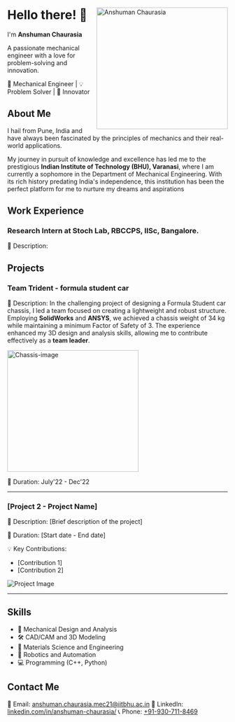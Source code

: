 

<div align="left">
  <img src="https://github.com/anshhuman-chaurasia/About-me/assets/96232817/42b5911e-b80d-42ad-9e0f-b979c8a140eb" alt="Anshuman Chaurasia" width="300" height="277.67" style = "float: right" align="right">
  <p>
 
   
# Hello there! 👋 
I'm **Anshuman Chaurasia**
    
A passionate mechanical engineer with a love for problem-solving and innovation.

🔧 Mechanical Engineer | 💡 Problem Solver | 🚀 Innovator


## About Me

I hail from Pune, India and have always been fascinated by the principles of mechanics and their real-world applications. 

My journey in pursuit of knowledge and excellence has led me to the prestigious **Indian Institute of Technology (BHU), Varanasi**, where I am currently a sophomore in the Department of Mechanical Engineering. With its rich history predating India's independence, this institution has been the perfect platform for me to nurture my dreams and aspirations


</p>
</div>

## Work Experience
### Research Intern at Stoch Lab, RBCCPS, IISc, Bangalore.
🔧 Description:


## Projects

### Team Trident - formula student car

🔧 Description: In the challenging project of designing a Formula Student car chassis, I led a team focused on creating a lightweight and robust structure. Employing **SolidWorks** and **ANSYS**, we achieved a chassis weight of 34 kg while maintaining a minimum Factor of Safety of 3. The experience enhanced my 3D design and analysis skills, allowing me to contribute effectively as a **team leader**.


 <img src="https://github.com/anshhuman-chaurasia/About-me/assets/96232817/7f5be4c8-3715-42d3-be37-455f5300c313" alt="Chassis-image" width="300" height="277.67" >

📅 Duration: July'22 - Dec'22


---

### [Project 2 - Project Name]

🔧 Description: [Brief description of the project]

📅 Duration: [Start date - End date]

💡 Key Contributions:
- [Contribution 1]
- [Contribution 2]

![Project Image](path/to/project-image-2.jpg)

---

## Skills

- 🔩 Mechanical Design and Analysis
- 🛠️ CAD/CAM and 3D Modeling
- 🔬 Materials Science and Engineering
- 🤖 Robotics and Automation
- 💻 Programming (C++, Python)

## Contact Me

📧 Email: [anshuman.chaurasia.mec21@iitbhu.ac.in](mailto:anshuman.chaurasia.mec21@iitbhu.ac.in)
🔗 LinkedIn: [linkedin.com/in/anshuman-chaurasia/](linkedin.com/in/anshuman-chaurasia/)
📞 Phone: [+91-930-711-8469](tel:+919307118469)
<!--
# About Me

Hello there! I'm Anshuman Chaurasia, a determined and ambitious individual hailing from a middle-class background. My journey in pursuit of knowledge and excellence has led me to the prestigious Indian Institute of Technology (BHU), Varanasi, where I am currently a sophomore in the Department of Mechanical Engineering. With its rich history predating India's independence, this institution has been the perfect platform for me to nurture my dreams and aspirations.

From the very beginning of my college life, I have harbored a passion for aerospace engineering. To achieve my goals, I actively participated in various activities that challenged and broadened my understanding of mechanical engineering. One of the highlights was my involvement in the team dedicated to building a Formula Student car—a project that not only honed my technical skills but also taught me the importance of teamwork and perseverance.

Another unforgettable experience was being part of a team that dared to take flight in the prestigious Boeing Aeromodelling Challenge at IIT Kanpur. This venture was a true test of my courage to face the unknown and venture into uncharted territories. I embraced these challenges fearlessly, always hungry for knowledge and eager to learn from every situation.

My foray into the world of robotics began with the Inter IIT competition, where I delved into the complexities of robotic systems. This exposure, coupled with my participation in the JLR's Robotic Arm Challenge, opened up a whole new realm of possibilities and sparked my curiosity to explore further.

Seeking to deepen my understanding of robotics, I embarked on a research internship at STOCH LAB under The Robert Bosch Centre for Cyber-Physical Systems (RBCCPS), IISC, Bangalore. During this immersive experience, I dived into the intricacies of actuators, gears, and transmission in quadruped bots. The slow-paced yet enriching internship allowed me to explore real-world applications and delve into the forefront of cutting-edge technology.

Moreover, I had the privilege of contributing to the development of a hydrokinetic turbine, a revolutionary product that generates electricity from flowing water without the need for dams. This endeavour exposed me to the fascinating realm of Computational Fluid Dynamics (CFD). I had previously worked on CFD simulations for the BRNS Tornado Simulator, but this time, I engaged in more refined work involving 2D and 3D simulations of vertical axis turbines. Additionally, I developed a MATLAB code to perform hand calculations of the torque generated by the turbine, further enhancing my analytical skills.

As I continue my journey, I am driven by an unwavering commitment to excellence, a thirst for knowledge, and an eagerness to make meaningful contributions to the world of mechanical engineering and robotics. My experiences have taught me the importance of pushing my boundaries, embracing challenges, and constantly seeking new opportunities to grow and excel.

Thank you for taking the time to learn about me. I am excited to share my journey and projects on GitHub, where I hope to connect with like-minded individuals, collaborate on innovative ideas, and make a positive impact on the world around me.
-->
